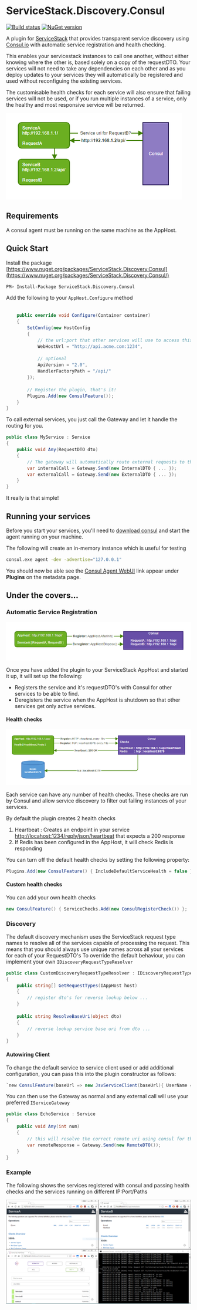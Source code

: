 # ServiceStack.Discovery.Consul 
[![Build status](https://ci.appveyor.com/api/projects/status/55830emag9ksyasf/branch/master?svg=true)](https://ci.appveyor.com/project/wwwlicious/servicestack-discovery-consul)
[![NuGet version](https://badge.fury.io/nu/ServiceStack.Discovery.Consul.svg)](https://badge.fury.io/nu/ServiceStack.Discovery.Consul)

A plugin for [ServiceStack](https://servicestack.net/) that provides transparent service discovery using [Consul.io](http://consul.io) with automatic service registration and health checking.

This enables your servicestack instances to call one another, without either knowing where the other is, based solely on a copy of the requestDTO. Your services will not need to take any dependencies on each other and as you deploy updates to your services they will automatically be registered and used without reconfiguing the existing services.

The customisable health checks for each service will also ensure that failing services will not be used, or if you run multiple instances of a service, only the healthy and most responsive service will be returned. 

![RequestDTO Service Discovery](assets/RequestDTOServiceDiscovery.png)

## Requirements

A consul agent must be running on the same machine as the AppHost.

## Quick Start

Install the package [https://www.nuget.org/packages/ServiceStack.Discovery.Consul](https://www.nuget.org/packages/ServiceStack.Discovery.Consul/)
```bash
PM> Install-Package ServiceStack.Discovery.Consul
```
Add the following to your `AppHost.Configure` method

```csharp

    public override void Configure(Container container)
    {
        SetConfig(new HostConfig
        {
            // the url:port that other services will use to access this one
            WebHostUrl = "http://api.acme.com:1234",

            // optional
            ApiVersion = "2.0",             
            HandlerFactoryPath = "/api/"
        });

        // Register the plugin, that's it!
        Plugins.Add(new ConsulFeature());
    }
}
```
To call external services, you just call the Gateway and let it handle the routing for you.
```csharp
public class MyService : Service
{
    public void Any(RequestDTO dto)
    {
        // The gateway will automatically route external requests to the correct service
        var internalCall = Gateway.Send(new InternalDTO { ... });
        var externalCall = Gateway.Send(new ExternalDTO { ... });
    }
}
```

It really is that simple!

## Running your services

Before you start your services, you'll need to [download consul](https://www.consul.io/) and start the agent running on your machine.


The following will create an in-memory instance which is useful for testing

```bash
consul.exe agent -dev -advertise="127.0.0.1"
```
You should now be able see the [Consul Agent WebUI](http://127.0.0.1:8500/ui) link appear under **Plugins** on the metadata page.

## Under the covers...

### Automatic Service Registration

![Automatic Service Registration](assets/ServiceRegistration.png)

Once you have added the plugin to your ServiceStack AppHost and started it up, it will set up the following:

* Registers the service and it's requestDTO's with Consul for other services to be able to find.
* Deregisters the service when the AppHost is shutdown so that other services get only active services.

#### Health checks

![Default Health Checks](assets/HealthChecks.png)

Each service can have any number of health checks. These checks are run by Consul and allow service discovery to filter out failing instances of your services.

By default the plugin creates 2 health checks

1. Heartbeat : Creates an endpoint in your service [http://locahost:1234/reply/json/heartbeat](http://locahost:1234/reply/json/heartbeat) that expects a 200 response
2. If Redis has been configured in the AppHost, it will check Redis is responding

You can turn off the default health checks by setting the following property:
```csharp
Plugins.Add(new ConsulFeature() { IncludeDefaultServiceHealth = false });
```
#### Custom health checks

You can add your own health checks

```csharp
new ConsulFeature() { ServiceChecks.Add(new ConsulRegisterCheck()) };
```
### Discovery

The default discovery mechanism uses the ServiceStack request type names to resolve all of the services capable of processing the request. This means that you should always use unique names across all your services for each of your RequestDTO's
To override the default behaviour, you can implement your own `IDiscoveryRequestTypeResolver`

```csharp
public class CustomDiscoveryRequestTypeResolver : IDiscoveryRequestTypeResolver
{
    public string[] GetRequestTypes(IAppHost host)
    {
        // register dto's for reverse lookup below ...
    }

    public string ResolveBaseUri(object dto)
    {
        // reverse lookup service base uri from dto ...
    }
}
```

#### Autowiring Client

To change the default service to service client used or add additional configuration, 
you can pass this into the plugin constructor as follows: 
```csharp
`new ConsulFeature(baseUrl => new JsvServiceClient(baseUrl){ UserName = "custom" })`
``` 
You can then use the Gateway as normal and any external call will use your preferred `IServiceGateway` 

```csharp
public class EchoService : Service
{
    public void Any(int num)
    {
        // this will resolve the correct remote uri using consul for the external DTO
        var remoteResponse = Gateway.Send(new RemoteDTO());
    }
}
```

### Example

The following shows the services registered with consul and passing health 
checks and the services running on different IP:Port/Paths

![Services](assets/Services.png)




